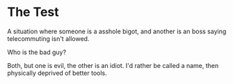 
# The Test

A situation where someone is a asshole bigot, and another is an boss saying telecommuting isn't allowed.

Who is the bad guy?

Both, but one is evil, the other is an idiot. I'd rather be called a name, then physically deprived of better tools.
